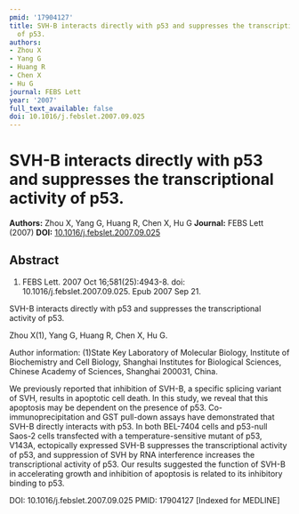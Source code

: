 ```yaml
---
pmid: '17904127'
title: SVH-B interacts directly with p53 and suppresses the transcriptional activity
  of p53.
authors:
- Zhou X
- Yang G
- Huang R
- Chen X
- Hu G
journal: FEBS Lett
year: '2007'
full_text_available: false
doi: 10.1016/j.febslet.2007.09.025
---
```


# SVH-B interacts directly with p53 and suppresses the transcriptional activity of p53.
**Authors:** Zhou X, Yang G, Huang R, Chen X, Hu G
**Journal:** FEBS Lett (2007)
**DOI:** [10.1016/j.febslet.2007.09.025](https://doi.org/10.1016/j.febslet.2007.09.025)

## Abstract

1. FEBS Lett. 2007 Oct 16;581(25):4943-8. doi: 10.1016/j.febslet.2007.09.025.
Epub  2007 Sep 21.

SVH-B interacts directly with p53 and suppresses the transcriptional activity of 
p53.

Zhou X(1), Yang G, Huang R, Chen X, Hu G.

Author information:
(1)State Key Laboratory of Molecular Biology, Institute of Biochemistry and Cell 
Biology, Shanghai Institutes for Biological Sciences, Chinese Academy of 
Sciences, Shanghai 200031, China.

We previously reported that inhibition of SVH-B, a specific splicing variant of 
SVH, results in apoptotic cell death. In this study, we reveal that this 
apoptosis may be dependent on the presence of p53. Co-immunoprecipitation and 
GST pull-down assays have demonstrated that SVH-B directly interacts with p53. 
In both BEL-7404 cells and p53-null Saos-2 cells transfected with a 
temperature-sensitive mutant of p53, V143A, ectopically expressed SVH-B 
suppresses the transcriptional activity of p53, and suppression of SVH by RNA 
interference increases the transcriptional activity of p53. Our results 
suggested the function of SVH-B in accelerating growth and inhibition of 
apoptosis is related to its inhibitory binding to p53.

DOI: 10.1016/j.febslet.2007.09.025
PMID: 17904127 [Indexed for MEDLINE]
